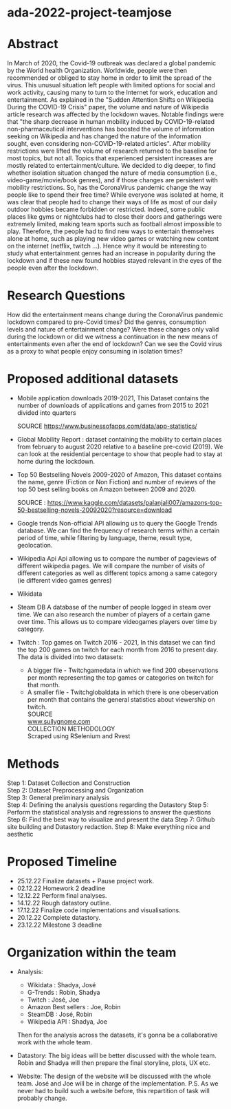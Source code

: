 # ada-2022-project-teamjose

# Abstract
In March of 2020, the Covid-19 outbreak was declared a global pandemic by the World health Organization. Worldwide, people were then recommended or obliged to stay home in order to limit the spread of the virus. This unusual situation left people with limited options for social and work activity, causing many to turn to the Internet for work, education and entertainment. As explained in the "Sudden Attention Shifts on Wikipedia During the COVID-19 Crisis" paper, the volume and nature of Wikipedia article research was affected by the lockdown waves. Notable findings were that "the sharp decrease in human mobility induced by COVID-19-related non-pharmaceutical interventions has boosted the volume of information seeking on Wikipedia and has changed the nature of the information sought, even considering non-COVID-19-related articles". After mobility restrictions were lifted the volume of research returned to the baseline for most topics, but not all. Topics that experienced persistent increases are mostly related to entertainment/culture. We decided to dig deeper, to find whether isolation situation changed the nature of media consumption (i.e., video-game/movie/book genres), and if those changes are persistent with mobility restrictions. So, has the CoronaVirus pandemic change the way people like to spend their free time? While everyone was isolated at home, it was clear that people had to change their ways of life as most of our daily outdoor hobbies became forbidden or restricted. Indeed, some public places like gyms or nightclubs had to close their doors and gatherings were extremely limited, making team sports such as football almost impossible to play. Therefore, the people had to find new ways to entertain themselves alone at home, such as playing new video games or watching new content on the internet (netflix, twitch ...). Hence why it would be interesting to study what entertainment genres had an increase in popularity during the lockdown and if these new found hobbies stayed relevant in the eyes of the people even after the lockdown.

# Research Questions

How did the entertainment means change during the CoronaVirus pandemic lockdown compared to pre-Covid times? Did the genres, consumption levels and nature of entertainment change? Were these changes only valid during the lockdown or did we witness a continuation in the new means of entertainments even after the end of lockdown? Can we see the Covid virus as a proxy to what people enjoy consuming in isolation times?


# Proposed additional datasets

* Mobile application downloads 2019-2021,
  This Dataset contains the number of downloads of applications and games from 2015 to 2021 divided into quarters
  
  SOURCE 
  https://www.businessofapps.com/data/app-statistics/
* Global Mobility Report : dataset containing the mobility to certain places from february to august 2020 relative to a baseline pre-covid (2019). We can look at the     residential percentage to show that people had to stay at home during the lockdown.
* Top 50 Bestselling Novels 2009-2020 of Amazon,
  This dataset contains the name, genre (Fiction or Non Fiction) and number of reviews of the top 50 best selling books on Amazon between 2009 and 2020.
  
  SOURCE : https://www.kaggle.com/datasets/palanjali007/amazons-top-50-bestselling-novels-20092020?resource=download
  
* Google trends
    Non-official API allowing us to query the Google Trends database. We can find the frequency of research terms within a certain period of time, while filtering by language, theme, result type, geolocation.
* Wikipedia Api
  Api allowing us to compare the number of pageviews of different wikipedia pages. We will compare the number of visits of different categories as well as different     topics among a same category (ie different video games genres)
* Wikidata
* Steam DB
    A database of the number of people logged in steam over time. We can also research the number of players of a certain game over time. This allows us to compare videogames players over time by category.
* Twitch : Top games on Twitch 2016 - 2021, 
  In this dataset we can find the top 200 games on twitch for each month from 2016 to present day.
  The data is divided into two datasets:
    - A bigger file - Twitchgamedata in which we find 200 obeservations per month representing the top games or categories on twitch for that month.
    - A smaller file - Twitchglobaldata in which there is one obeservation per month that contains the general statistics about viewership on twitch.  
  SOURCE  
    www.sullygnome.com  
  COLLECTION METHODOLOGY  
    Scraped using RSelenium and Rvest

# Methods
Step 1: Dataset Collection and Construction  
Step 2: Dataset Preprocessing and Organization  
Step 3: General preliminary analysis  
Step 4: Defining the analysis questions regarding the Datastory
Step 5: Perform the statistical analysis and regressions to answer the questions
Step 6: Find the best way to visualize and present the data
Step 7: Github site building and Datastory redaction.
Step 8: Make everything nice and aesthetic

# Proposed Timeline

* 25.12.22 Finalize datasets + Pause project work.
* 02.12.22 Homework 2 deadline
* 12.12.22 Perform final analyses.
* 14.12.22 Rough datastory outline.
* 17.12.22 Finalize code implementations and visualisations.
* 20.12.22 Complete datastory.
* 23.12.22 Milestone 3 deadline

# Organization within the team
* Analysis: 
    - Wikidata : Shadya, José
    - G-Trends : Robin, Shadya
    - Twitch : José, Joe
    - Amazon Best sellers : Joe, Robin
    - SteamDB : José, Robin
    - Wikipedia API : Shadya, Joe
    
    Then for the analysis across the datasets, it's gonna be a collaborative work with the whole team.
        
* Datastory: The big ideas will be better discussed with the whole team.
        Robin and Shadya will then prepare the final storyline, plots, UX etc.
        
* Website: The design of the website will be discussed with the whole team. José and Joe will be in charge of the implementation.
    P.S. As we never had to build such a website before, this repartition of task will probably change.

